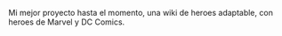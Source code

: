 Mi mejor proyecto hasta el momento, una wiki de heroes adaptable, con heroes de Marvel y DC Comics.
